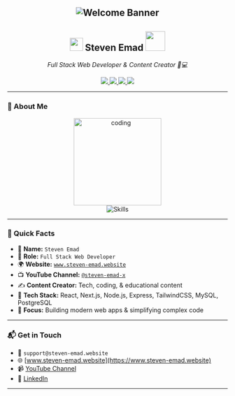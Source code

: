 <h2 align="center">
  <p align="center">
  <img src="https://readme-typing-svg.herokuapp.com?font=Fira+Code&size=35&pause=1000&center=true&vCenter=true&width=500&lines=Hello+there+👋;Welcome+to+my+GitHub+profile!;I'm+Steven+Emad+🚀" alt="Welcome Banner" />
</p>

</h2>

<h2 align="center">
  <img src="https://emojis.slackmojis.com/emojis/images/1531849430/4246/blob-sunglasses.gif" width="30" />
  <strong>Steven Emad</strong>
  <img src="https://media.giphy.com/media/12oufCB0MyZ1Go/giphy.gif" width="45" />
</h2>

<p align="center">
  <em>Full Stack Web Developer & Content Creator 🎥💻</em>
</p>

<p align="center">
  <a href="https://www.youtube.com/@steven-emad-x" target="_blank">
    <img src="https://img.shields.io/badge/YouTube-%40steven--emad--x-FF0000?style=for-the-badge&logo=youtube&logoColor=white" />
  </a>
  <a href="https://www.steven-emad.website" target="_blank">
    <img src="https://img.shields.io/badge/Website-www.steven--emad.website-0A66C2?style=for-the-badge&logo=google-chrome&logoColor=white" />
  </a>
  <a href="https://www.linkedin.com/in/YOUR-USERNAME-HERE" target="_blank">
    <img src="https://img.shields.io/badge/LinkedIn-Steven%20Emad-0077B5?style=for-the-badge&logo=linkedin&logoColor=white" />
  </a>
  <a href="mailto:support@steven-emad.website" target="_blank">
    <img src="https://img.shields.io/badge/Email-support@steven--emad.website-D14836?style=for-the-badge&logo=gmail&logoColor=white" />
  </a>
</p>

---

### 🚀 About Me

<div align="center">
  <img src="https://media.giphy.com/media/M9gbBd9nbDrOTu1Mqx/giphy.gif" width="200" alt="coding" />
</div>

<div align="center">
  <img src="https://skillicons.dev/icons?i=react,nextjs,nodejs,express,mysql,postgres,js,php" alt="Skills" />
</div>

---

### 🧠 Quick Facts

- 👤 **Name:** `Steven Emad`  
- 💼 **Role:** `Full Stack Web Developer`  
- 🌍 **Website:** [`www.steven-emad.website`](https://www.steven-emad.website)  
- 📺 **YouTube Channel:** [`@steven-emad-x`](https://www.youtube.com/@steven-emad-x)  
- ✍️ **Content Creator:** Tech, coding, & educational content  
- 🧰 **Tech Stack:** React, Next.js, Node.js, Express, TailwindCSS, MySQL, PostgreSQL  
- 🎯 **Focus:** Building modern web apps & simplifying complex code  

---

### 📬 Get in Touch

- 📧 `support@steven-emad.website`
- 🌐 [www.steven-emad.website](https://www.steven-emad.website)
- 📹 [YouTube Channel](https://www.youtube.com/@steven-emad-x)
- 💼 [LinkedIn](https://www.linkedin.com/in/YOUR-USERNAME-HERE)

---
